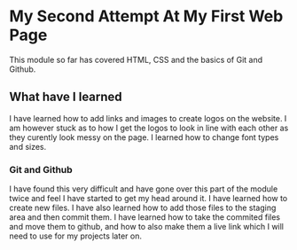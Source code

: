 # My Second Attempt At My First Web Page

This module so far has covered HTML, CSS and the basics of Git and Github. 

## What have I learned

I have learned how to add links and images to create logos on the website. I am however stuck as to how I get the logos to look in line with each other as they curently look messy on the page.
I learned how to change font types and sizes.

### Git and Github

I have found this very difficult and have gone over this part of the module twice and feel I have started to get my head around it. I have learned how to create new files.
I have also learned how to add those files to the staging area and then commit them.
I have learned how to take the commited files and move them to github, and how to also make them a live link which I will need to use for my projects later on.
